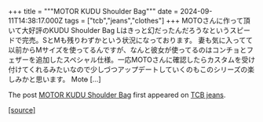+++
title = """MOTOR KUDU  Shoulder Bag"""
date = 2024-09-11T14:38:17.000Z
tags = ["tcb","jeans","clothes"]
+++
MOTOさんに作って頂いて大好評のKUDU Shoulder Bag Lはきっと幻だったんだろうなというスピードで完売。SとMも残りわずかという状況になっております。 妻も気に入ってて以前からMサイズを使ってるんですが、なんと彼女が使ってるのはコンチョとフェザーを追加したスペシャル仕様。一応MOTOさんに確認したらカスタムを受け付けてくれるみたいなので少しづつアップデートしていくのもこのシリーズの楽しみかと思います。 Moto̵ \[…\]

The post [MOTOR KUDU Shoulder Bag](http://tcbjeans.com/2024/09/11/49073) first appeared on [TCB jeans](http://tcbjeans.com).

[[source]](http://tcbjeans.com/2024/09/11/49073)
